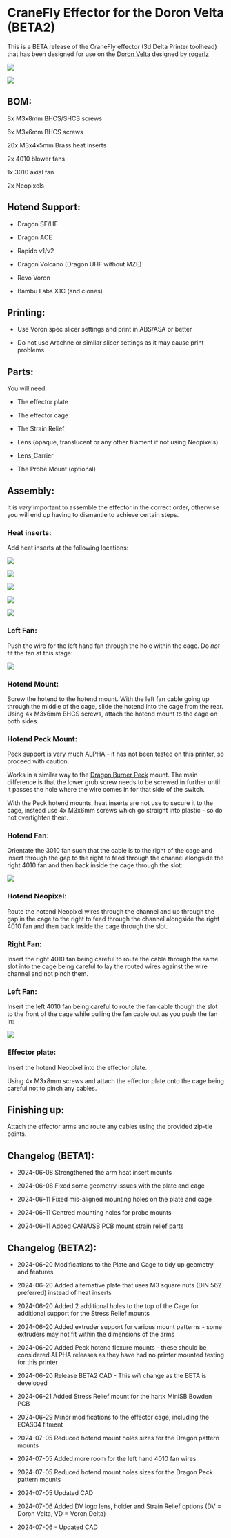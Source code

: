 # CraneFly Effector for the Doron Velta (BETA2)

This is a BETA release of the CraneFly effector (3d Delta Printer toolhead) that has been designed for use on the [Doron Velta](https://github.com/rogerlz/Doron-Velta) designed by [rogerlz](https://github.com/rogerlz)

![](images/front.png)

![](images/rear.png)

## BOM:

8x M3x8mm BHCS/SHCS screws

6x M3x6mm BHCS screws

20x M3x4x5mm Brass heat inserts

2x 4010 blower fans

1x 3010 axial fan

2x Neopixels

## Hotend Support:

- Dragon SF/HF

- Dragon ACE

- Rapido v1/v2

- Dragon Volcano (Dragon UHF without MZE)

- Revo Voron

- Bambu Labs X1C (and clones)

## Printing:

- Use Voron spec slicer settings and print in ABS/ASA or better

- Do not use Arachne or similar slicer settings as it may cause print problems

## Parts:

You will need:

- The effector plate

- The effector cage

- The Strain Relief

- Lens (opaque, translucent or any other filament if not using Neopixels)

- Lens_Carrier

- The Probe Mount (optional)

## Assembly:

It is _very_ important to assemble the effector in the correct order, otherwise you will end up having to dismantle to achieve certain steps.

### Heat inserts:

Add heat inserts at the following locations:

![](images/heatinserts1.png)

![](images/heatinserts2.png)

![](images/heatinserts3.png)

![](images/heatinserts4.png)

![](images/heatinserts5.png)

### Left Fan:

Push the wire for the left hand fan through the hole within the cage. Do _not_ fit the fan at this stage:

![](images/leftfan.png)

### Hotend Mount:

Screw the hotend to the hotend mount. With the left fan cable going up through the middle of the cage, slide the hotend into the cage from the rear. Using 4x M3x6mm BHCS screws, attach the hotend mount to the cage on both sides.

### Hotend Peck Mount:

Peck support is very much ALPHA - it has not been tested on this printer, so proceed with caution.

Works in a similar way to the [Dragon Burner Peck](https://github.com/chirpy2605/voron/tree/main/general/Experimental/Peck) mount. The main difference is that the lower grub screw needs to be screwed in further until it passes the hole where the wire comes in for that side of the switch.

With the Peck hotend mounts, heat inserts are not use to secure it to the cage, instead use 4x M3x6mm screws which go straight into plastic - so do not overtighten them.

### Hotend Fan:

Orientate the 3010 fan such that the cable is to the right of the cage and insert through the gap to the right to feed through the channel alongside the right 4010 fan and then back inside the cage through the slot:

![](images/hefan.png)

### Hotend Neopixel:

Route the hotend Neopixel wires through the channel and up through the gap in the cage to the right to feed through the channel alongside the right 4010 fan and then back inside the cage through the slot.

### Right Fan:

Insert the right 4010 fan being careful to route the cable through the same slot into the cage being careful to lay the routed wires against the wire channel and not pinch them.

### Left Fan:

Insert the left 4010 fan being careful to route the fan cable though the slot to the front of the cage while pulling the fan cable out as you push the fan in:

![](images/leftfanslot.png)

### Effector plate:

Insert the hotend Neopixel into the effector plate.

Using 4x M3x8mm screws and attach the effector plate onto the cage being careful not to pinch any cables.

## Finishing up:

Attach the effector arms and route any cables using the provided zip-tie points.

## Changelog (BETA1):

- 2024-06-08 Strengthened the arm heat insert mounts

- 2024-06-08 Fixed some geometry issues with the plate and cage

- 2024-06-11 Fixed mis-aligned mounting holes on the plate and cage

- 2024-06-11 Centred mounting holes for probe mounts

- 2024-06-11 Added CAN/USB PCB mount strain relief parts

## Changelog (BETA2):

- 2024-06-20 Modifications to the Plate and Cage to tidy up geometry and features

- 2024-06-20 Added alternative plate that uses M3 square nuts (DIN 562 preferred) instead of heat inserts

- 2024-06-20 Added 2 additional holes to the top of the Cage for additional support for the Stress Relief mounts

- 2024-06-20 Added extruder support for various mount patterns - some extruders may not fit within the dimensions of the arms

- 2024-06-20 Added Peck hotend flexure mounts - these should be considered ALPHA releases as they have had no printer mounted testing for this printer

- 2024-06-20 Release BETA2 CAD - This _will_ change as the BETA is developed

- 2024-06-21 Added Stress Relief mount for the hartk MiniSB Bowden PCB

- 2024-06-29 Minor modifications to the effector cage, including the ECAS04 fitment

- 2024-07-05 Reduced hotend mount holes sizes for the Dragon pattern mounts

- 2024-07-05 Added more room for the left hand 4010 fan wires

- 2024-07-05 Reduced hotend mount holes sizes for the Dragon Peck pattern mounts

- 2024-07-05 Updated CAD

- 2024-07-06 Added DV logo lens, holder and Strain Relief options (DV = Doron Velta, VD = Voron Delta)

- 2024-07-06 - Updated CAD
